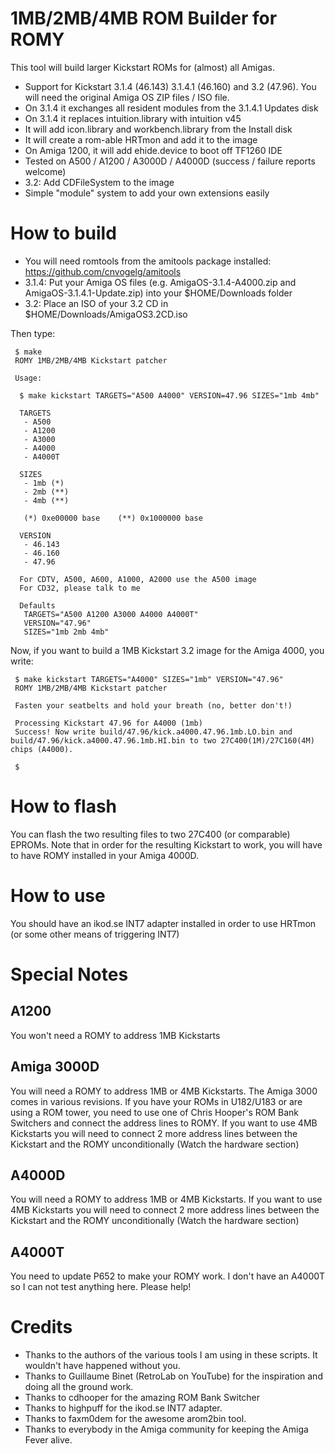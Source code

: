 # 1MB/2MB/4MB ROM Builder for ROMY

This tool will build larger Kickstart ROMs for (almost) all Amigas.

* Support for Kickstart 3.1.4 (46.143) 3.1.4.1 (46.160) and 3.2 (47.96). You will need the original Amiga OS ZIP files / ISO file.
* On 3.1.4 it exchanges all resident modules from the 3.1.4.1 Updates disk
* On 3.1.4 it replaces intuition.library with intuition v45
* It will add icon.library and workbench.library from the Install disk
* It will create a rom-able HRTmon and add it to the image
* On Amiga 1200, it will add ehide.device to boot off TF1260 IDE
* Tested on A500 / A1200 / A3000D / A4000D (success / failure reports welcome)
* 3.2: Add CDFileSystem to the image
* Simple "module" system to add your own extensions easily

# How to build

* You will need romtools from the amitools package installed: https://github.com/cnvogelg/amitools
* 3.1.4: Put your Amiga OS files (e.g. AmigaOS-3.1.4-A4000.zip and AmigaOS-3.1.4.1-Update.zip) into your
$HOME/Downloads folder
* 3.2: Place an ISO of your 3.2 CD in $HOME/Downloads/AmigaOS3.2CD.iso

Then type:
```
 $ make
 ROMY 1MB/2MB/4MB Kickstart patcher

 Usage:

  $ make kickstart TARGETS="A500 A4000" VERSION=47.96 SIZES="1mb 4mb"

  TARGETS
   - A500
   - A1200
   - A3000
   - A4000
   - A4000T

  SIZES
   - 1mb (*)
   - 2mb (**)
   - 4mb (**)

   (*) 0xe00000 base    (**) 0x1000000 base

  VERSION
   - 46.143
   - 46.160
   - 47.96

  For CDTV, A500, A600, A1000, A2000 use the A500 image
  For CD32, please talk to me

  Defaults
   TARGETS="A500 A1200 A3000 A4000 A4000T"
   VERSION="47.96"
   SIZES="1mb 2mb 4mb"
```

 Now, if you want to build a 1MB Kickstart 3.2 image for the Amiga 4000, you write:
```
 $ make kickstart TARGETS="A4000" SIZES="1mb" VERSION="47.96"
 ROMY 1MB/2MB/4MB Kickstart patcher

 Fasten your seatbelts and hold your breath (no, better don't!)

 Processing Kickstart 47.96 for A4000 (1mb)
 Success! Now write build/47.96/kick.a4000.47.96.1mb.LO.bin and build/47.96/kick.a4000.47.96.1mb.HI.bin to two 27C400(1M)/27C160(4M) chips (A4000).

 $
```

# How to flash

You can flash the two resulting files to two 27C400 (or comparable) EPROMs.
Note that in order for the resulting Kickstart to work, you will have to have
ROMY installed in your Amiga 4000D.


# How to use

You should have an ikod.se INT7 adapter installed in order to use HRTmon (or
some other means of triggering INT7)

# Special Notes

## A1200

You won't need a ROMY to address 1MB Kickstarts

## Amiga 3000D

You will need a ROMY to address 1MB or 4MB Kickstarts. The Amiga 3000 comes in various revisions. If you have your ROMs in U182/U183 or are using a ROM tower, you need to use one of Chris Hooper's ROM Bank Switchers and connect the address lines to ROMY. If you want to use 4MB Kickstarts you will need to connect 2 more address lines between the Kickstart and the ROMY unconditionally (Watch the hardware section)

## A4000D

You will need a ROMY to address 1MB or 4MB Kickstarts. If you want to use 4MB
Kickstarts you will need to connect 2 more address lines between the Kickstart
and the ROMY unconditionally (Watch the hardware section)

## A4000T

You need to update P652 to make your ROMY work. I don't have an A4000T so I can
not test anything here. Please help!

# Credits

* Thanks to the authors of the various tools I am using in these scripts. It
  wouldn't have happened without you.
* Thanks to Guillaume Binet (RetroLab on YouTube) for the inspiration and doing
  all the ground work.
* Thanks to cdhooper for the amazing ROM Bank Switcher
* Thanks to highpuff for the ikod.se INT7 adapter.
* Thanks to faxm0dem for the awesome arom2bin tool.
* Thanks to everybody in the Amiga community for keeping the Amiga Fever alive.


